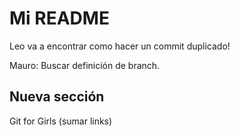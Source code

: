 # Mi README

Leo va a encontrar como hacer un commit duplicado!

Mauro: Buscar definición de branch.


## Nueva sección 

Git for Girls (sumar links)
